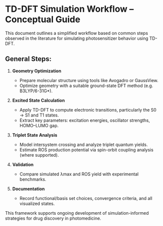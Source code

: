 # TD-DFT Simulation Workflow – Conceptual Guide

This document outlines a simplified workflow based on common steps observed in the literature for simulating photosensitizer behavior using TD-DFT.

## General Steps:

1. **Geometry Optimization**
   - Prepare molecular structure using tools like Avogadro or GaussView.
   - Optimize geometry with a suitable ground-state DFT method (e.g. B3LYP/6-31G*).

2. **Excited State Calculation**
   - Apply TD-DFT to compute electronic transitions, particularly the S0 → S1 and T1 states.
   - Extract key parameters: excitation energies, oscillator strengths, HOMO–LUMO gap.

3. **Triplet State Analysis**
   - Model intersystem crossing and analyze triplet quantum yields.
   - Estimate ROS production potential via spin-orbit coupling analysis (where supported).

4. **Validation**
   - Compare simulated λmax and ROS yield with experimental benchmarks.

5. **Documentation**
   - Record functional/basis set choices, convergence criteria, and all visualized states.

This framework supports ongoing development of simulation-informed strategies for drug discovery in photomedicine.
